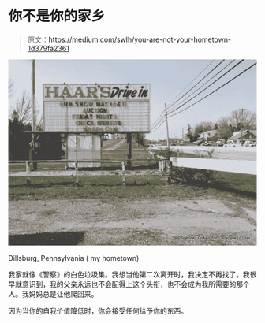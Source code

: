 # 你不是你的家乡

> 原文：<https://medium.com/swlh/you-are-not-your-hometown-1d379fa2361>

![](img/1cc12c8fb594005f6ce6b35110d562f6.png)

Dillsburg, Pennsylvania ( my hometown)

我家就像《警察》的白色垃圾集。我想当他第二次离开时，我决定不再找了。我很早就意识到，我的父亲永远也不会配得上这个头衔，也不会成为我所需要的那个人。我妈妈总是让他爬回来。

因为当你的自我价值降低时，你会接受任何给予你的东西。